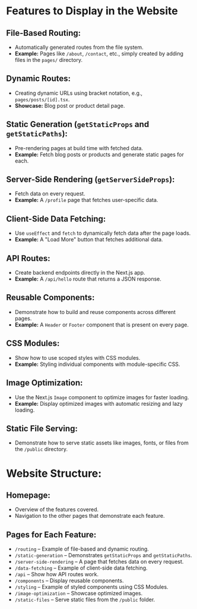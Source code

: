 # Features to Display in the Website

## File-Based Routing:
- Automatically generated routes from the file system.
- **Example:** Pages like `/about`, `/contact`, etc., simply created by adding files in the `pages/` directory.

## Dynamic Routes:
- Creating dynamic URLs using bracket notation, e.g., `pages/posts/[id].tsx`.
- **Showcase:** Blog post or product detail page.

## Static Generation (`getStaticProps` and `getStaticPaths`):
- Pre-rendering pages at build time with fetched data.
- **Example:** Fetch blog posts or products and generate static pages for each.

## Server-Side Rendering (`getServerSideProps`):
- Fetch data on every request.
- **Example:** A `/profile` page that fetches user-specific data.

## Client-Side Data Fetching:
- Use `useEffect` and `fetch` to dynamically fetch data after the page loads.
- **Example:** A "Load More" button that fetches additional data.

## API Routes:
- Create backend endpoints directly in the Next.js app.
- **Example:** A `/api/hello` route that returns a JSON response.

## Reusable Components:
- Demonstrate how to build and reuse components across different pages.
- **Example:** A `Header` or `Footer` component that is present on every page.

## CSS Modules:
- Show how to use scoped styles with CSS modules.
- **Example:** Styling individual components with module-specific CSS.

## Image Optimization:
- Use the Next.js `Image` component to optimize images for faster loading.
- **Example:** Display optimized images with automatic resizing and lazy loading.

## Static File Serving:
- Demonstrate how to serve static assets like images, fonts, or files from the `/public` directory.

# Website Structure:

## Homepage:
- Overview of the features covered.
- Navigation to the other pages that demonstrate each feature.

## Pages for Each Feature:
- `/routing` – Example of file-based and dynamic routing.
- `/static-generation` – Demonstrates `getStaticProps` and `getStaticPaths`.
- `/server-side-rendering` – A page that fetches data on every request.
- `/data-fetching` – Example of client-side data fetching.
- `/api` – Show how API routes work.
- `/components` – Display reusable components.
- `/styling` – Example of styled components using CSS Modules.
- `/image-optimization` – Showcase optimized images.
- `/static-files` – Serve static files from the `/public` folder.
